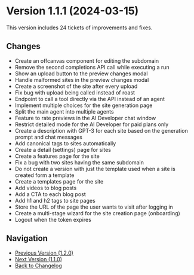 # Version 1.1.1 (2024-03-15)

This version includes 24 tickets of improvements and fixes.

## Changes

- Create an offcanvas component for editing the subdomain
- Remove the second completions API call while executing a run
- Show an upload button to the preview changes modal
- Handle malformed sites in the preview changes modal
- Create a screenshot of the site after every upload
- Fix bug with upload being called instead of roast
- Endpoint to call a tool directly via the API instead of an agent
- Implement multiple choices for the site generation page
- Split the main agent into multiple agents
- Feature to rate previews in the AI Developer chat window
- Restrict detailed mode for the AI Developer for paid plans only
- Create a description with GPT-3 for each site based on the generation prompt and chat messages
- Add canonical tags to sites automatically
- Create a detail (settings) page for sites
- Create a features page for the site
- Fix a bug with two sites having the same subdomain
- Do not create a version with just the template used when a site is created form a template
- Create a templates page for the site
- Add videos to blog posts
- Add a CTA to each blog post
- Add h1 and h2 tags to site pages
- Store the URL of the page the user wants to visit after logging in
- Create a multi-stage wizard for the site creation page (onboarding)
- Logout when the token expires

## Navigation

- [Previous Version (1.2.0)](1.2.0)
- [Next Version (1.1.0)](1.1.0)
- [Back to Changelog](../changelog)
